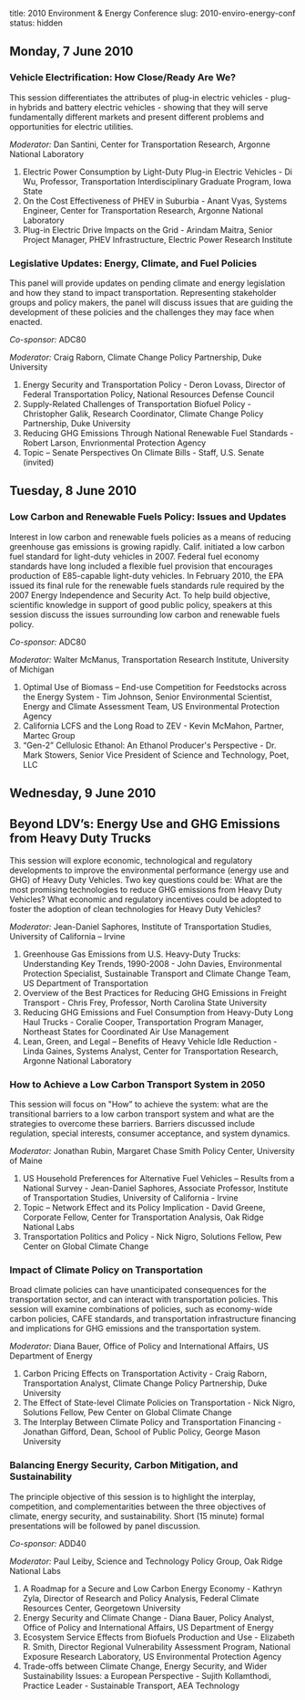 title: 2010 Environment & Energy Conference
slug: 2010-enviro-energy-conf
status: hidden

## Monday, 7 June 2010

### Vehicle Electrification: How Close/Ready Are We?

This session differentiates the attributes of plug-in electric vehicles - plug-in hybrids and battery electric vehicles - showing that they will serve fundamentally different markets and present different problems and opportunities for electric utilities.

*Moderator:* Dan Santini, Center for Transportation Research, Argonne National Laboratory

1. Electric Power Consumption by Light-Duty Plug-in Electric Vehicles - Di Wu, Professor, Transportation Interdisciplinary Graduate Program, Iowa State
1. On the Cost Effectiveness of PHEV in Suburbia - Anant Vyas, Systems Engineer, Center for Transportation Research, Argonne National Laboratory
1. Plug-in Electric Drive Impacts on the Grid - Arindam Maitra, Senior Project Manager, PHEV Infrastructure, Electric Power Research Institute

### Legislative Updates: Energy, Climate, and Fuel Policies  

This panel will provide updates on pending climate and energy legislation and how they stand to impact transportation.  Representing stakeholder groups and policy makers, the panel will discuss issues that are guiding the development of these policies and the challenges they may face when enacted.

*Co-sponsor:* ADC80

*Moderator:* Craig Raborn, Climate Change Policy Partnership, Duke University

1. Energy Security and Transportation Policy - Deron Lovass, Director of Federal Transportation Policy, National Resources Defense Council
1. Supply-Related Challenges of Transportation Biofuel Policy - Christopher Galik, Research Coordinator, Climate Change Policy Partnership, Duke University
1. Reducing GHG Emissions Through National Renewable Fuel Standards - Robert Larson, Envrionmental Protection Agency
1. Topic – Senate Perspectives On Climate Bills - Staff, U.S. Senate (invited)  

## Tuesday, 8 June 2010

### Low Carbon and Renewable Fuels Policy:  Issues and Updates

Interest in low carbon and renewable fuels policies as a means of reducing greenhouse gas emissions is growing rapidly. Calif. initiated a low carbon fuel standard for light-duty vehicles in 2007. Federal fuel economy standards have long included a flexible fuel provision that encourages production of E85-capable light-duty vehicles. In February 2010, the EPA issued its final rule for the renewable fuels standards rule required by the 2007 Energy Independence and Security Act. To help build objective, scientific knowledge in support of good public policy, speakers at this session discuss the issues surrounding low carbon and renewable fuels policy.

*Co-sponsor:* ADC80

*Moderator:* Walter McManus, Transportation Research Institute, University of Michigan

1. Optimal Use of Biomass – End-use Competition for Feedstocks across the Energy System - Tim Johnson, Senior Environmental Scientist, Energy and Climate Assessment Team, US Environmental Protection Agency
1. California LCFS and the Long Road to ZEV - Kevin McMahon, Partner, Martec Group  
1. “Gen-2” Cellulosic Ethanol: An Ethanol Producer's Perspective - Dr. Mark Stowers, Senior Vice President of Science and Technology, Poet, LLC

## Wednesday, 9 June 2010

## Beyond LDV’s: Energy Use and GHG Emissions from Heavy Duty Trucks  

This session will explore economic, technological and regulatory developments to improve the environmental performance (energy use and GHG) of Heavy Duty Vehicles. Two key questions could be: What are the most promising technologies to reduce GHG emissions from Heavy Duty Vehicles? What economic and regulatory incentives could be adopted to foster the adoption of clean technologies for Heavy Duty Vehicles?

*Moderator:* Jean-Daniel Saphores, Institute of Transportation Studies, University of California – Irvine

1. Greenhouse Gas Emissions from U.S. Heavy-Duty Trucks: Understanding Key Trends, 1990-2008 - John Davies, Environmental Protection Specialist, Sustainable Transport and Climate Change Team, US Department of Transportation
1. Overview of the Best Practices for Reducing GHG Emissions in Freight Transport - Chris Frey, Professor, North Carolina State University
1. Reducing GHG Emissions and Fuel Consumption from Heavy-Duty Long Haul Trucks - Coralie Cooper, Transportation Program Manager, Northeast States for Coordinated Air Use Management
1. Lean, Green, and Legal – Benefits of Heavy Vehicle Idle Reduction - Linda Gaines, Systems Analyst, Center for Transportation Research, Argonne National Laboratory

### How to Achieve a Low Carbon Transport System in 2050

This session will focus on "How” to achieve the system: what are the transitional barriers to a low carbon transport system and what are the strategies to overcome these barriers.  Barriers discussed include regulation, special interests, consumer acceptance, and system dynamics.

*Moderator:* Jonathan Rubin, Margaret Chase Smith Policy Center, University of Maine

1. US Household Preferences for Alternative Fuel Vehicles – Results from a National Survey - Jean-Daniel Saphores, Associate Professor, Institute of Transportation Studies, University of California - Irvine
1. Topic – Network Effect and its Policy Implication - David Greene, Corporate Fellow, Center for Transportation Analysis, Oak Ridge National Labs
1. Transportation Politics and Policy - Nick Nigro, Solutions Fellow, Pew Center on Global Climate Change

### Impact of Climate Policy on Transportation

Broad climate policies can have unanticipated consequences for the transportation sector, and can interact with transportation policies.  This session will examine combinations of policies, such as economy-wide carbon policies, CAFE standards, and transportation infrastructure financing and implications for GHG emissions and the transportation system.

*Moderator:* Diana Bauer, Office of Policy and International Affairs, US Department of Energy

1. Carbon Pricing Effects on Transportation Activity - Craig Raborn, Transportation Analyst, Climate Change Policy Partnership, Duke University
1. The Effect of State-level Climate Policies on Transportation - Nick Nigro, Solutions Fellow, Pew Center on Global Climate Change
1. The Interplay Between Climate Policy and Transportation Financing - Jonathan Gifford, Dean, School of Public Policy, George Mason University

### Balancing Energy Security, Carbon Mitigation, and Sustainability

The principle objective of this session is to highlight the interplay, competition, and complementarities between the three objectives of climate, energy security, and sustainability. Short (15 minute) formal presentations will be followed by panel discussion.

*Co-sponsor:* ADD40

*Moderator:* Paul Leiby, Science and Technology Policy Group, Oak Ridge National Labs

1. A Roadmap for a Secure and Low Carbon Energy Economy - Kathryn Zyla, Director of Research and Policy Analysis, Federal Climate Resources Center, Georgetown University
1. Energy Security and Climate Change - Diana Bauer, Policy Analyst, Office of Policy and International Affairs, US Department of Energy
1. Ecosystem Service Effects from Biofuels Production and Use - Elizabeth R. Smith, Director Regional Vulnerability Assessment Program, National Exposure Research Laboratory, US Environmental Protection Agency
1. Trade-offs between Climate Change, Energy Security, and Wider Sustainability Issues: a European Perspective - Sujith Kollamthodi, Practice Leader - Sustainable Transport, AEA Technology
